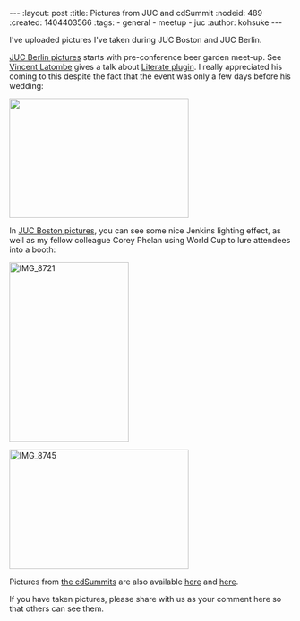 --- :layout: post :title: Pictures from JUC and cdSummit :nodeid: 489 :created: 1404403566 :tags: - general - meetup - juc :author: kohsuke ---

I've uploaded pictures I've taken during JUC Boston and JUC Berlin.

[JUC Berlin pictures](https://www.flickr.com/photos/12508267@N00/sets/72157645016261249/) starts with pre-conference beer garden meet-up. See [Vincent Latombe](http://github.com/vlatombe) gives a talk about [Literate plugin](https://wiki.jenkins-ci.org/display/JENKINS/Literate+Plugin). I really appreciated his coming to this despite the fact that the event was only a few days before his wedding:

[<img src="https://farm6.staticflickr.com/5577/14512095456_7d592d5f9b_n.jpg" width="320" height="213" />](https://www.flickr.com/photos/12508267@N00/14512095456)

In [JUC Boston pictures](https://www.flickr.com/photos/12508267@N00/sets/72157645015219907/), you can see some nice Jenkins lighting effect, as well as my fellow colleague Corey Phelan using World Cup to lure attendees into a booth:

[<img src="https://farm3.staticflickr.com/2908/14555175333_48aa816387_n.jpg" alt="IMG_8721" width="213" height="320" />](https://www.flickr.com/photos/12508267@N00/14555175333 "IMG_8721 by Kohsuke Kawaguchi, on Flickr")

[<img src="https://farm3.staticflickr.com/2939/14535019775_60e691c1dc_n.jpg" alt="IMG_8745" width="320" height="213" />](https://www.flickr.com/photos/12508267@N00/14535019775 "IMG_8745 by Kohsuke Kawaguchi, on Flickr")

Pictures from [the cdSummits](http://www.cloudbees.com/cdsummit/) are also available [here](https://www.flickr.com/photos/12508267@N00/sets/72157645015519967/) and [here](https://www.flickr.com/photos/12508267@N00/sets/72157645015398517/).

If you have taken pictures, please share with us as your comment here so that others can see them.
